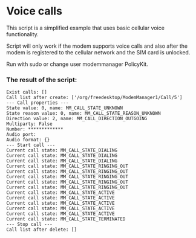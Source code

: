 # Voice calls

This script is a simplified example that uses basic cellular
voice functionality.

Script will only work if the modem supports voice calls
and also after the modem is registered to the cellular network
and the SIM card is unlocked.

Run with sudo or change user modemmanager PolicyKit.

### The result of the script:

```
Exist calls: []
Call list after create: ['/org/freedesktop/ModemManager1/Call/5']
--- Call properties ---
State value: 0, name: MM_CALL_STATE_UNKNOWN
State reason value: 0, name: MM_CALL_STATE_REASON_UNKNOWN
Direction value: 2, name: MM_CALL_DIRECTION_OUTGOING
Multiparty: False
Number: *************
Audio port:
Audio format: {}
--- Start call ---
Current call state: MM_CALL_STATE_DIALING
Current call state: MM_CALL_STATE_DIALING
Current call state: MM_CALL_STATE_DIALING
Current call state: MM_CALL_STATE_RINGING_OUT
Current call state: MM_CALL_STATE_RINGING_OUT
Current call state: MM_CALL_STATE_RINGING_OUT
Current call state: MM_CALL_STATE_RINGING_OUT
Current call state: MM_CALL_STATE_RINGING_OUT
Current call state: MM_CALL_STATE_ACTIVE
Current call state: MM_CALL_STATE_ACTIVE
Current call state: MM_CALL_STATE_ACTIVE
Current call state: MM_CALL_STATE_ACTIVE
Current call state: MM_CALL_STATE_ACTIVE
Current call state: MM_CALL_STATE_TERMINATED
--- Stop call ---
Call list after delete: []
```